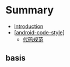 # Summary

* [Introduction](README.md)
* [\[android-code-style\]](android-code-style.md)
  * [代码规范](android-code-style/代码规范.md)

## basis

